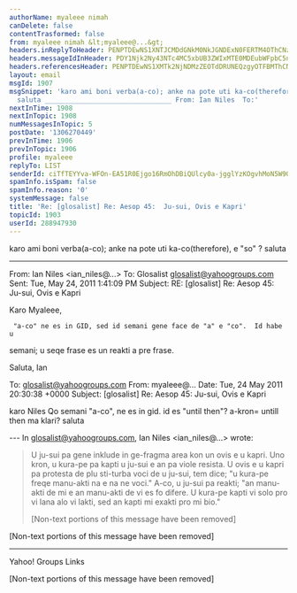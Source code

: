 ```yaml
---
authorName: myaleee nimah
canDelete: false
contentTrasformed: false
from: myaleee nimah &lt;myaleee@...&gt;
headers.inReplyToHeader: PENPTDEwNS1XNTJCMDdGNkM0NkJGNDExN0FERTM4OThCNzUwQHBoeC5nYmw+
headers.messageIdInHeader: PDY1Njk2Ny43NTc4MC5xbUB3ZWIxMTE0MDEubWFpbC5ncTEueWFob28uY29tPg==
headers.referencesHeader: PENPTDEwNS1XMTk2NjNDMzZEOTdDRUNEQzgyOTFBMThCNzIwQHBoeC5nYmw+LDxpcmg0aGUrdmJwZ0BlR3JvdXBzLmNvbT4gPENPTDEwNS1XNTJCMDdGNkM0NkJGNDExN0FERTM4OThCNzUwQHBoeC5nYmw+
layout: email
msgId: 1907
msgSnippet: 'karo ami boni verba(a-co); anke na pote uti ka-co(therefore), e so ?
  saluta ________________________________ From: Ian Niles  To:'
nextInTime: 1908
nextInTopic: 1908
numMessagesInTopic: 5
postDate: '1306270449'
prevInTime: 1906
prevInTopic: 1906
profile: myaleee
replyTo: LIST
senderId: ciTfTEYYva-WFOn-EA51R0Ejgo16RmOhDBiQUlcy0a-jgglYzKOgvhMoN5W9OZiq-AKBhRMuybvHKcXX_AvnaNDAT4rGe09X
spamInfo.isSpam: false
spamInfo.reason: '0'
systemMessage: false
title: 'Re: [glosalist] Re: Aesop 45:  Ju-sui, Ovis e Kapri'
topicId: 1903
userId: 288947930
---
```


karo ami
boni verba(a-co); anke na pote uti ka-co(therefore), e "so" ?
saluta




________________________________
From: Ian Niles <ian_niles@...>
To: Glosalist <glosalist@yahoogroups.com>
Sent: Tue, May 24, 2011 1:41:09 PM
Subject: RE: [glosalist] Re: Aesop 45:  Ju-sui, Ovis e Kapri


Karo Myaleee,

     "a-co" ne es in GID, sed id semani gene face de "a" e "co".  Id habe u 
semani; u seqe frase es un reakti a pre frase.

Saluta,
Ian  



To: glosalist@yahoogroups.com
From: myaleee@...
Date: Tue, 24 May 2011 20:30:38 +0000
Subject: [glosalist] Re: Aesop 45: Ju-sui, Ovis e Kapri


  



karo Niles
Qo semani "a-co", ne es in gid. id es "until then"? a-kron= untill then ma 
klari?
saluta

--- In glosalist@yahoogroups.com, Ian Niles <ian_niles@...> wrote:
>
> 
> U ju-sui pa gene inklude in ge-fragma area kon un ovis e u kapri. Uno kron, u 
>kura-pe pa kapti u ju-sui e an pa viole resista. U ovis e u kapri pa protesta de 
>plu sti-turba voci de u ju-sui, tem dice; "u kura-pe freqe manu-akti na e na ne 
>voci." A-co, u ju-sui pa reakti; "an manu-akti de mi e an manu-akti de vi es fo 
>difere. U kura-pe kapti vi solo pro vi lana alo vi lakti, sed an kapti mi exakti 
>pro mi bio." 
>
> 
> [Non-text portions of this message have been removed]
>



                          

[Non-text portions of this message have been removed]



------------------------------------

Yahoo! Groups Links



[Non-text portions of this message have been removed]


